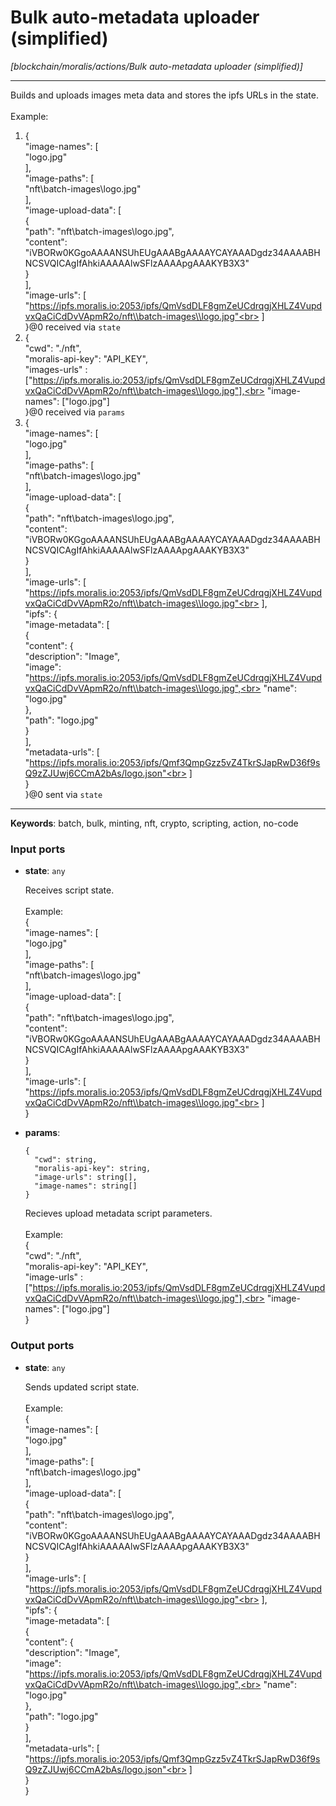 # Bulk auto-metadata uploader (simplified)

_[blockchain/moralis/actions/Bulk auto-metadata uploader (simplified)]_

---

Builds and uploads images meta data and stores the ipfs URLs in the state.<br>
<br>
Example: <br>
1. {<br>
  "image-names": [<br>
    "logo.jpg"<br>
  ],<br>
  "image-paths": [<br>
    "nft\\batch-images\\logo.jpg"<br>
  ],<br>
  "image-upload-data": [<br>
    {<br>
      "path": "nft\\batch-images\\logo.jpg",<br>
      "content": "iVBORw0KGgoAAAANSUhEUgAAABgAAAAYCAYAAADgdz34AAAABHNCSVQICAgIfAhkiAAAAAlwSFlzAAAApgAAAKYB3X3"<br>
    }<br>
  ],<br>
  "image-urls": [<br>
	"https://ipfs.moralis.io:2053/ipfs/QmVsdDLF8gmZeUCdrqgjXHLZ4VupdvxQaCiCdDvVApmR2o/nft\\batch-images\\logo.jpg"<br>
  ]<br>
}@0 received via `state`<br>
2. {<br>
  "cwd": "./nft",<br>
  "moralis-api-key": "API_KEY",<br>
  "images-urls" : ["https://ipfs.moralis.io:2053/ipfs/QmVsdDLF8gmZeUCdrqgjXHLZ4VupdvxQaCiCdDvVApmR2o/nft\\batch-images\\logo.jpg"],<br>
  "image-names": ["logo.jpg"]<br>
}@0 received via `params`<br>
3. {<br>
  "image-names": [<br>
    "logo.jpg"<br>
  ],<br>
  "image-paths": [<br>
    "nft\\batch-images\\logo.jpg"<br>
  ],<br>
  "image-upload-data": [<br>
    {<br>
      "path": "nft\\batch-images\\logo.jpg",<br>
      "content": "iVBORw0KGgoAAAANSUhEUgAAABgAAAAYCAYAAADgdz34AAAABHNCSVQICAgIfAhkiAAAAAlwSFlzAAAApgAAAKYB3X3"<br>
    }<br>
  ],<br>
  "image-urls": [<br>
	"https://ipfs.moralis.io:2053/ipfs/QmVsdDLF8gmZeUCdrqgjXHLZ4VupdvxQaCiCdDvVApmR2o/nft\\batch-images\\logo.jpg"<br>
  ],<br>
  "ipfs": {<br>
      "image-metadata": [<br>
		  {<br>
			"content": {<br>
			  "description": "Image",<br>
			  "image": "https://ipfs.moralis.io:2053/ipfs/QmVsdDLF8gmZeUCdrqgjXHLZ4VupdvxQaCiCdDvVApmR2o/nft\\batch-images\\logo.jpg",<br>
			  "name": "logo.jpg"<br>
			},<br>
			"path": "logo.jpg"<br>
		  }<br>
	  ],<br>
	  "metadata-urls": [<br>
		"https://ipfs.moralis.io:2053/ipfs/Qmf3QmpGzz5vZ4TkrSJapRwD36f9sQ9zZJUwj6CCmA2bAs/logo.json"<br>
	  ]	<br>
  }<br>
}@0 sent via `state`<br>

---

__Keywords__: batch, bulk, minting, nft, crypto, scripting, action, no-code

### Input ports

* __state__: ` any `

    Receives script state.<br>
    <br>
    Example:<br>
    {<br>
      "image-names": [<br>
        "logo.jpg"<br>
      ],<br>
      "image-paths": [<br>
        "nft\\batch-images\\logo.jpg"<br>
      ],<br>
      "image-upload-data": [<br>
        {<br>
          "path": "nft\\batch-images\\logo.jpg",<br>
          "content": "iVBORw0KGgoAAAANSUhEUgAAABgAAAAYCAYAAADgdz34AAAABHNCSVQICAgIfAhkiAAAAAlwSFlzAAAApgAAAKYB3X3"<br>
        }<br>
      ],<br>
      "image-urls": [<br>
    	"https://ipfs.moralis.io:2053/ipfs/QmVsdDLF8gmZeUCdrqgjXHLZ4VupdvxQaCiCdDvVApmR2o/nft\\batch-images\\logo.jpg"<br>
      ]<br>
    }<br>


* __params__: 
    ```
    {
      "cwd": string,
      "moralis-api-key": string,
      "image-urls": string[],
      "image-names": string[]
    }
    ```

    Recieves upload metadata script parameters.<br>
    <br>
    Example:<br>
    {<br>
      "cwd": "./nft",<br>
      "moralis-api-key": "API_KEY",<br>
      "image-urls" : ["https://ipfs.moralis.io:2053/ipfs/QmVsdDLF8gmZeUCdrqgjXHLZ4VupdvxQaCiCdDvVApmR2o/nft\\batch-images\\logo.jpg"],<br>
      "image-names": ["logo.jpg"]<br>
    }<br>

### Output ports

* __state__: ` any `

    Sends updated script state.<br>
    <br>
    Example:<br>
    {<br>
      "image-names": [<br>
        "logo.jpg"<br>
      ],<br>
      "image-paths": [<br>
        "nft\\batch-images\\logo.jpg"<br>
      ],<br>
      "image-upload-data": [<br>
        {<br>
          "path": "nft\\batch-images\\logo.jpg",<br>
          "content": "iVBORw0KGgoAAAANSUhEUgAAABgAAAAYCAYAAADgdz34AAAABHNCSVQICAgIfAhkiAAAAAlwSFlzAAAApgAAAKYB3X3"<br>
        }<br>
      ],<br>
      "image-urls": [<br>
    	"https://ipfs.moralis.io:2053/ipfs/QmVsdDLF8gmZeUCdrqgjXHLZ4VupdvxQaCiCdDvVApmR2o/nft\\batch-images\\logo.jpg"<br>
      ],<br>
      "ipfs": {<br>
          "image-metadata": [<br>
    		  {<br>
    			"content": {<br>
    			  "description": "Image",<br>
    			  "image": "https://ipfs.moralis.io:2053/ipfs/QmVsdDLF8gmZeUCdrqgjXHLZ4VupdvxQaCiCdDvVApmR2o/nft\\batch-images\\logo.jpg",<br>
    			  "name": "logo.jpg"<br>
    			},<br>
    			"path": "logo.jpg"<br>
    		  }<br>
    	  ],<br>
    	  "metadata-urls": [<br>
    		"https://ipfs.moralis.io:2053/ipfs/Qmf3QmpGzz5vZ4TkrSJapRwD36f9sQ9zZJUwj6CCmA2bAs/logo.json"<br>
    	  ]	<br>
      }<br>
    }<br>

